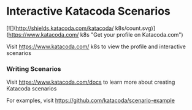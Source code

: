 # Interactive Katacoda Scenarios

[![](http://shields.katacoda.com/katacoda/ k8s/count.svg)](https://www.katacoda.com/ k8s "Get your profile on Katacoda.com")

Visit https://www.katacoda.com/ k8s to view the profile and interactive scenarios

### Writing Scenarios
Visit https://www.katacoda.com/docs to learn more about creating Katacoda scenarios

For examples, visit https://github.com/katacoda/scenario-example
